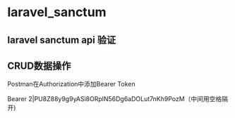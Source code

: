 # laravel_sanctum



## laravel sanctum api 验证



## CRUD数据操作


Postman在Authorization中添加Bearer Token


Bearer 2|PU8Z88y9g9yASi8ORplN56Dg6aDOLut7nKh9PozM（中间用空格隔开)
